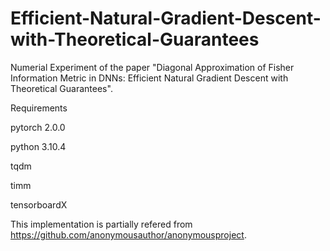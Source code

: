 # Efficient-Natural-Gradient-Descent-with-Theoretical-Guarantees
Numerial Experiment of the paper "Diagonal Approximation of Fisher Information Metric in DNNs: Efficient Natural Gradient Descent with Theoretical Guarantees".

Requirements

pytorch 2.0.0

python 3.10.4

tqdm

timm

tensorboardX

This implementation is partially refered from https://github.com/anonymousauthor/anonymousproject.
